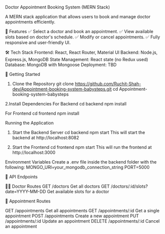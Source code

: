 Doctor Appointment Booking System (MERN Stack)

A MERN stack application that allows users to book and manage doctor appointments efficiently.

🚀 Features
✅ Select a doctor and book an appointment.
✅ View available slots based on doctor's schedule.
✅ Modify or cancel appointments.
✅ Fully responsive and user-friendly UI.

🛠️ Tech Stack
Frontend: React, React Router, Material UI
Backend: Node.js, Express.js, MongoDB
State Management: React state (no Redux used)
Database: MongoDB with Mongoose
Deployment: TBD

🎯 Getting Started

1. Clone the Repository
git clone https://github.com/Ruchit-Shah-dev/Appointment-booking-system-babysteps.git
cd Appointment-booking-system-babysteps

2.Install Dependencies
For Backend 
cd backend
npm install

For Frontend
cd frontend
npm install

Running the Application

1. Start the Backend Server
cd backend
npm start
This will start the backend at http://localhost:8082

2. Start the Frontend
cd frontend
npm start
This will run the frontend at http://localhost:3000

Environment Variables
Create a .env file inside the backend folder with the following:
MONGO_URI=your_mongodb_connection_string
PORT=5000


📌 API Endpoints

👨‍⚕️ Doctor Routes
GET	/doctors	                        Get all doctors
GET	/doctors/:id/slots?date=YYYY-MM-DD	Get available slots for a doctor

📅 Appointment Routes

GET	/appointments	        Get all appointments
GET	/appointments/:id	    Get a single appointment
POST	/appointments	    Create a new appointment
PUT	/appointments/:id	    Update an appointment
DELETE	/appointments/:id	Cancel an appointment


